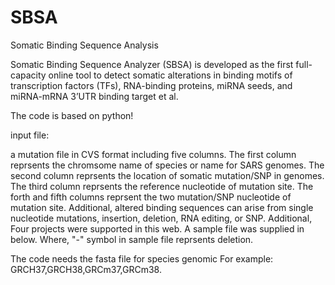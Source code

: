 # SBSA
Somatic Binding Sequence Analysis 

Somatic Binding Sequence Analyzer (SBSA) is developed as the first full-capacity online tool to detect somatic alterations in binding motifs of transcription factors (TFs), RNA-binding proteins, miRNA seeds, and miRNA-mRNA 3’UTR binding target et al.

The code is based on python!

input file:

a mutation file in CVS format including five columns. 
The first column reprsents the chromsome name of species or name for SARS genomes. 
The second column reprsents the location of somatic mutation/SNP in genomes. 
The third column reprsents the reference nucleotide of mutation site. 
The forth and fifth columns reprsent the two mutation/SNP nucleotide of mutation site. 
Additional, altered binding sequences can arise from single nucleotide mutations, insertion, deletion, RNA editing, or SNP. Additional, Four projects were supported in this web. A sample file was supplied in below. Where, "-" symbol in sample file reprsents deletion.


The code needs the fasta file for species genomic For example: GRCH37,GRCH38,GRCm37,GRCm38.








